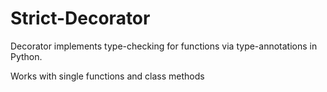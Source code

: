 # Strict-Decorator
Decorator implements type-checking for functions via type-annotations in Python.

Works with single functions and class methods
